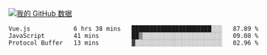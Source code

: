 [![我的 GitHub 数据](https://github-readme-stats.vercel.app/api?username=unbrain&?theme=dark)]()

<!--START_SECTION:waka-->
```text
Vue.js            6 hrs 38 mins   ██████████████████████░░░   87.89 % 
JavaScript        41 mins         ██▒░░░░░░░░░░░░░░░░░░░░░░   09.08 % 
Protocol Buffer   13 mins         ▓░░░░░░░░░░░░░░░░░░░░░░░░   02.96 % 
```
<!--END_SECTION:waka-->
